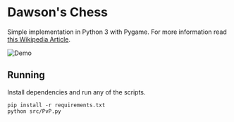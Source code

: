 # Dawson's Chess

Simple implementation in Python 3 with Pygame. For more information read [this Wikipedia Article](https://en.wikipedia.org/wiki/Hexapawn#Dawson's_chess).

![Demo](https://i.imgur.com/kZKJkY8.png)

## Running
Install dependencies and run any of the scripts.
```
pip install -r requirements.txt
python src/PvP.py
```
